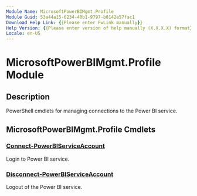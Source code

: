 ```yaml
---
Module Name: MicrosoftPowerBIMgmt.Profile
Module Guid: 53a44a15-6234-40b1-9797-b8142e57fac1
Download Help Link: {{Please enter FwLink manually}}
Help Version: {{Please enter version of help manually (X.X.X.X) format}}
Locale: en-US
---
```


# MicrosoftPowerBIMgmt.Profile Module
## Description
PowerShell cmdlets for managing connections to the Power BI service.

## MicrosoftPowerBIMgmt.Profile Cmdlets
### [Connect-PowerBIServiceAccount](Connect-PowerBIServiceAccount.md)
Login to Power BI service.

### [Disconnect-PowerBIServiceAccount](Disconnect-PowerBIServiceAccount.md)
Logout of the Power BI service.

